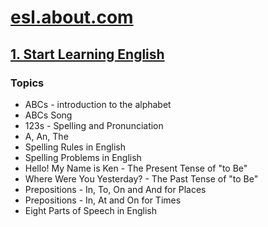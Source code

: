 # [esl.about.com](esl.about.com)

## [1. Start Learning English](http://esl.about.com/od/beginningenglish/u/start.htm)

### Topics

- ABCs - introduction to the alphabet
- ABCs Song
- 123s - Spelling and Pronunciation
- A, An, The
- Spelling Rules in English
- Spelling Problems in English
- Hello! My Name is Ken - The Present Tense of "to Be"
- Where Were You Yesterday? - The Past Tense of "to Be"
- Prepositions - In, To, On and And for Places
- Prepositions - In, At and On for Times
- Eight Parts of Speech in English
